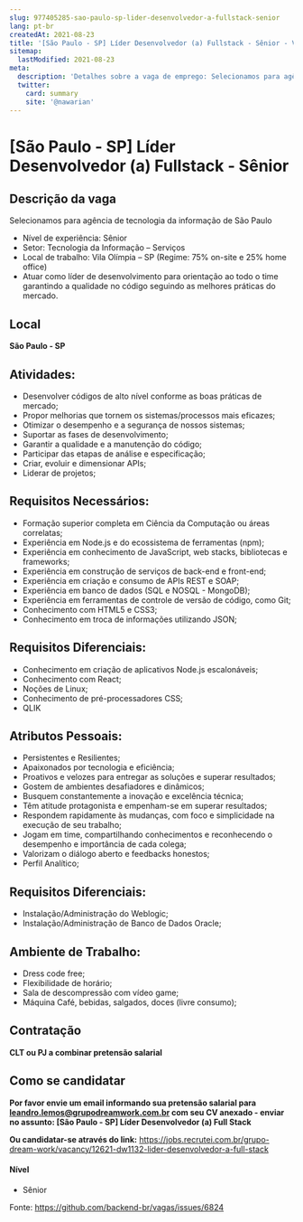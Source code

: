 ```yaml
---
slug: 977405285-sao-paulo-sp-lider-desenvolvedor-a-fullstack-senior
lang: pt-br
createdAt: 2021-08-23
title: '[São Paulo - SP] Líder Desenvolvedor (a) Fullstack - Sênior - Vaga de Emprego'
sitemap:
  lastModified: 2021-08-23
meta:
  description: 'Detalhes sobre a vaga de emprego: Selecionamos para agência de tecnologia da informação de São Paulo - Nível de experiência: Sênior - Setor: Tecnologia da Informação – Serviços - Local de trabalho: Vila Olímpia – SP (Regime: 75% on-site e 25% home office) - Atuar como líder de desenvolvimento para orientação ao todo o time garantindo a qualidade no código seguindo as melhores práticas do mercado.'
  twitter:
    card: summary
    site: '@nawarian'
---
```


# [São Paulo - SP] Líder Desenvolvedor (a) Fullstack - Sênior

## Descrição da vaga

Selecionamos para agência de tecnologia da informação de São Paulo

- Nível de experiência: Sênior
- Setor: Tecnologia da Informação – Serviços
- Local de trabalho: Vila Olímpia – SP (Regime: 75% on-site e 25% home office)
- Atuar como líder de desenvolvimento para orientação ao todo o time garantindo a qualidade no código seguindo as melhores práticas do mercado.

## Local
**São Paulo - SP**

## Atividades:

- Desenvolver códigos de alto nível conforme as boas práticas de mercado;
- Propor melhorias que tornem os sistemas/processos mais eficazes;
- Otimizar o desempenho e a segurança de nossos sistemas;
- Suportar as fases de desenvolvimento;
- Garantir a qualidade e a manutenção do código;
- Participar das etapas de análise e especificação;
- Criar, evoluir e dimensionar APIs;
- Liderar de projetos;

## Requisitos Necessários:

- Formação superior completa em Ciência da Computação ou áreas correlatas;
- Experiência em Node.js e do ecossistema de ferramentas (npm);
- Experiência em conhecimento de JavaScript, web stacks, bibliotecas e frameworks;
- Experiência em construção de serviços de back-end e front-end;
- Experiência em criação e consumo de APIs REST e SOAP;
- Experiência em banco de dados (SQL e NOSQL - MongoDB);
- Experiência em ferramentas de controle de versão de código, como Git;
- Conhecimento com HTML5 e CSS3;
- Conhecimento em troca de informações utilizando JSON;

## Requisitos Diferenciais:

- Conhecimento em criação de aplicativos Node.js escalonáveis;
- Conhecimento com React;
- Noções de Linux;
- Conhecimento de pré-processadores CSS;
- QLIK

## Atributos Pessoais:

- Persistentes e Resilientes;
- Apaixonados por tecnologia e eficiência;
- Proativos e velozes para entregar as soluções e superar resultados;
- Gostem de ambientes desafiadores e dinâmicos;
- Busquem constantemente a inovação e excelência técnica;
- Têm atitude protagonista e empenham-se em superar resultados;
- Respondem rapidamente às mudanças, com foco e simplicidade na execução de seu trabalho;
- Jogam em time, compartilhando conhecimentos e reconhecendo o desempenho e importância de cada colega;
- Valorizam o diálogo aberto e feedbacks honestos;
- Perfil Analítico;

## Requisitos Diferenciais:

- Instalação/Administração do Weblogic;
- Instalação/Administração de Banco de Dados Oracle;

## Ambiente de Trabalho:

- Dress code free;
- Flexibilidade de horário;
- Sala de descompressão com vídeo game;
- Máquina Café, bebidas, salgados, doces (livre consumo);

## Contratação

**CLT ou PJ a combinar pretensão salarial**

## Como se candidatar

**Por favor envie um email informando sua pretensão salarial para leandro.lemos@grupodreamwork.com.br com seu CV anexado - enviar no assunto: [São Paulo - SP] Líder Desenvolvedor (a) Full Stack**

**Ou candidatar-se através do link:** https://jobs.recrutei.com.br/grupo-dream-work/vacancy/12621-dw1132-lider-desenvolvedor-a-full-stack

#### Nível
- Sênior

Fonte: https://github.com/backend-br/vagas/issues/6824